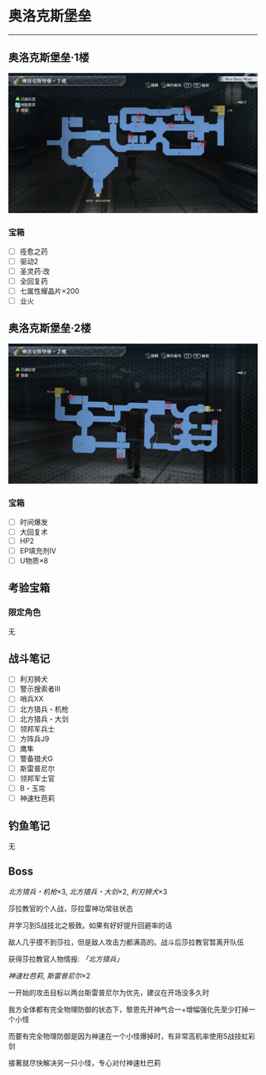 # 奥洛克斯堡垒

---

## 奥洛克斯堡垒·1楼

![奥洛克斯堡垒·1楼](../images/map_奥洛克斯堡垒1.jpg)

### 宝箱

- [ ]  痊愈之药
- [ ]  驱动2
- [ ]  圣灵药·改
- [ ]  全回复药
- [ ]  七属性耀晶片×200
- [ ]  业火

## 奥洛克斯堡垒·2楼

![奥洛克斯堡垒·2楼](../images/map_奥洛克斯堡垒2.jpg)

### 宝箱

- [ ]  时间爆发
- [ ]  大回复术
- [ ]  HP2
- [ ]  EP填充剂IV
- [ ]  U物质×8

## 考验宝箱

### 限定角色

无

## 战斗笔记

- [ ] 利刃狮犬
- [ ] 警示搜索者III
- [ ] 哨兵XX
- [ ] 北方猎兵・机枪
- [ ] 北方猎兵・大剑
- [ ] 领邦军兵士
- [ ] 方阵兵J9
- [ ] 鹰隼
- [ ] 警备猎犬G
- [ ] 斯雷普尼尔
- [ ] 领邦军士官
- [ ] B・玉帘
- [ ] 神速杜芭莉

## 钓鱼笔记

无

## Boss

*北方猎兵・机枪*×3, *北方猎兵・大剑*×2, *利刃狮犬*×3

莎拉教官的个人战，莎拉雷神功常驻状态

并学习到S战技北之极致。如果有好好提升回避率的话

敌人几乎摸不到莎拉，但是敌人攻击力都满高的。战斗后莎拉教官暂离开队伍

获得莎拉教官人物情报: *「北方猎兵」*

*神速杜芭莉*, *斯雷普尼尔*×2

一开始的攻击目标以两台斯雷普尼尔为优先，建议在开场没多久时

我方全体都有完全物理防御的状态下，黎恩先开神气合一+增幅强化先至少打掉一个小怪

而要有完全物理防御是因为神速在一个小怪爆掉时，有非常高机率使用S战技虹彩剑

接著就尽快解决另一只小怪，专心对付神速杜巴莉